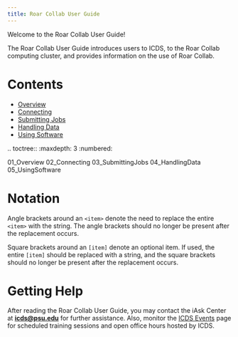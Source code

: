 ```yaml
---
title: Roar Collab User Guide
---
```


Welcome to the Roar Collab User Guide! 

The Roar Collab User Guide introduces users to ICDS, to the Roar Collab 
computing cluster, and provides information on the use of Roar Collab.


# Contents

- [Overview](01_Overview.md)
- [Connecting](02_Connecting.md)
- [Submitting Jobs](03_SubmittingJobs.md)
- [Handling Data](04_HandlingData.md)
- [Using Software](05_UsingSoftware.md)

.. toctree::
   :maxdepth: 3
   :numbered:
   
   01_Overview
   02_Connecting
   03_SubmittingJobs
   04_HandlingData
   05_UsingSoftware


# Notation

Angle brackets around an `<item>` denote the need to replace the entire 
`<item>` with the string. The angle brackets should no longer be present after 
the replacement occurs.

Square brackets around an `[item]` denote an optional item. If used, the entire 
`[item]` should be replaced with a string, and the square brackets should no 
longer be present after the replacement occurs.


# Getting Help

After reading the Roar Collab User Guide, you may contact the iAsk Center at 
**icds@psu.edu** for further assistance. Also, monitor the 
[ICDS Events](https://www.icds.psu.edu/news-events/events/) 
page for scheduled training sessions and open office hours hosted by ICDS.

